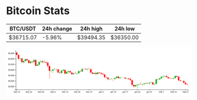 # Bitcoin Stats

BTC/USDT|24h change|24h high|24h low|
|---|---|---|---|
|$36715.07|-5.96%|$39494.35|$36350.00|

<img src="./chart.svg">
